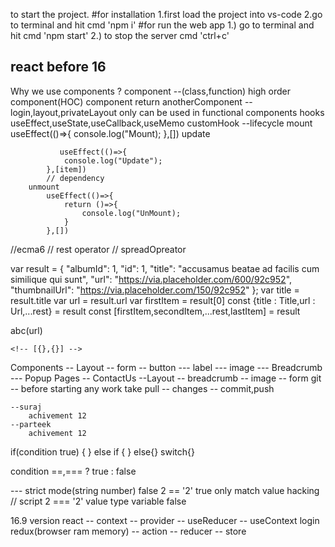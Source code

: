 to start the project.
#for installation
1.first load the project into vs-code
2.go to terminal and hit cmd 'npm i'
#for run the web app
1.) go to terminal and hit  cmd 'npm start'
2.) to stop the server cmd 'ctrl+c'

react before 16
---
 Why we use components ?
 component --(class,function)
 high order component(HOC)  component return anotherComponent
    --login,layout,privateLayout
 only can be used in functional components
   hooks useEffect,useState,useCallback,useMemo
    customHook
    --lifecycle
        mount
            useEffect(()=>{
                console.log("Mount);
            },[])
        update

               useEffect(()=>{
                console.log("Update");
            },[item])
            // dependency
        unmount
            useEffect(()=>{
                return ()=>{
                    console.log("UnMount);
                }
            },[])
//ecma6
    // rest operator // spreadOpreator

  var result = {
    "albumId": 1,
    "id": 1,
    "title": "accusamus beatae ad facilis cum similique qui sunt",
    "url": "https://via.placeholder.com/600/92c952",
    "thumbnailUrl": "https://via.placeholder.com/150/92c952"
  };
 var title = result.title
 var url = result.url
 var firstItem = result[0]
 const {title : Title,url : Url,...rest} = result
 const [firstItem,secondItem,...rest,lastItem] = result

abc(url)

    <!-- [{},{}] -->
Components
    -- Layout
    -- form
    -- button
    --- label
    --- image
    --- Breadcrumb
    --- Popup
Pages
    -- ContactUs
        --Layout
            -- breadcrumb
            -- image
            -- form
git
    -- before starting any work take pull
    -- changes
    -- commit,push

    --suraj
        achivement 12
    --parteek
        achivement 12

if(condition true) {   } else if { } else{}
switch{}

condition ==,=== ? true : false

--- strict mode(string number) false
        2 == '2' true only match value hacking 
        // script 
        2 === '2' value type variable false

16.9 version
react
    -- context
    -- provider
    -- useReducer
    -- useContext
login
redux(browser ram memory)
    -- action
    -- reducer
    -- store
          

